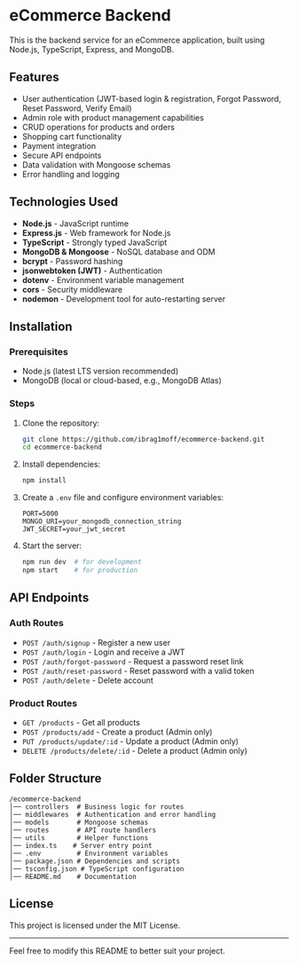 # eCommerce Backend

This is the backend service for an eCommerce application, built using Node.js, TypeScript, Express, and MongoDB.

## Features
- User authentication (JWT-based login & registration, Forgot Password, Reset Password, Verify Email)
- Admin role with product management capabilities
- CRUD operations for products and orders
- Shopping cart functionality
- Payment integration 
- Secure API endpoints
- Data validation with Mongoose schemas
- Error handling and logging

## Technologies Used
- **Node.js** - JavaScript runtime
- **Express.js** - Web framework for Node.js
- **TypeScript** - Strongly typed JavaScript
- **MongoDB & Mongoose** - NoSQL database and ODM
- **bcrypt** - Password hashing
- **jsonwebtoken (JWT)** - Authentication
- **dotenv** - Environment variable management
- **cors** - Security middleware
- **nodemon** - Development tool for auto-restarting server

## Installation
### Prerequisites
- Node.js (latest LTS version recommended)
- MongoDB (local or cloud-based, e.g., MongoDB Atlas)

### Steps
1. Clone the repository:
   ```bash
   git clone https://github.com/ibrag1moff/ecommerce-backend.git
   cd ecommerce-backend
   ```
2. Install dependencies:
   ```bash
   npm install
   ```
3. Create a `.env` file and configure environment variables:
   ```env
   PORT=5000
   MONGO_URI=your_mongodb_connection_string
   JWT_SECRET=your_jwt_secret
   ```
4. Start the server:
   ```bash
   npm run dev  # for development
   npm start    # for production
   ```

## API Endpoints
### Auth Routes
- `POST /auth/signup` - Register a new user
- `POST /auth/login` - Login and receive a JWT
- `POST /auth/forgot-password` - Request a password reset link
- `POST /auth/reset-password` - Reset password with a valid token
- `POST /auth/delete` - Delete account

### Product Routes
- `GET /products` - Get all products
- `POST /products/add` - Create a product (Admin only)
- `PUT /products/update/:id` - Update a product (Admin only)
- `DELETE /products/delete/:id` - Delete a product (Admin only)

## Folder Structure
```
/ecommerce-backend
│── controllers  # Business logic for routes
│── middlewares  # Authentication and error handling
│── models       # Mongoose schemas
│── routes       # API route handlers
│── utils        # Helper functions
│── index.ts    # Server entry point
│── .env         # Environment variables
│── package.json # Dependencies and scripts
│── tsconfig.json # TypeScript configuration
│── README.md    # Documentation
```

## License
This project is licensed under the MIT License.

---
Feel free to modify this README to better suit your project.

